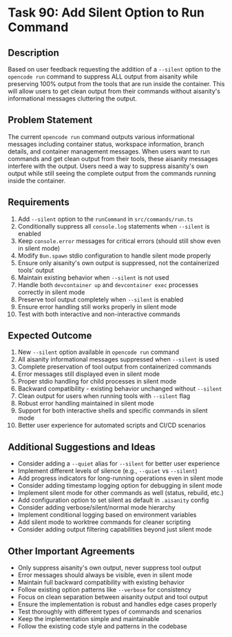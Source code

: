 # Task 90: Add Silent Option to Run Command

## Description
Based on user feedback requesting the addition of a `--silent` option to the `opencode run` command to suppress ALL output from aisanity while preserving 100% output from the tools that are run inside the container. This will allow users to get clean output from their commands without aisanity's informational messages cluttering the output.

## Problem Statement
The current `opencode run` command outputs various informational messages including container status, workspace information, branch details, and container management messages. When users want to run commands and get clean output from their tools, these aisanity messages interfere with the output. Users need a way to suppress aisanity's own output while still seeing the complete output from the commands running inside the container.

## Requirements
1. Add `--silent` option to the `runCommand` in `src/commands/run.ts`
2. Conditionally suppress all `console.log` statements when `--silent` is enabled
3. Keep `console.error` messages for critical errors (should still show even in silent mode)
4. Modify `Bun.spawn` stdio configuration to handle silent mode properly
5. Ensure only aisanity's own output is suppressed, not the containerized tools' output
6. Maintain existing behavior when `--silent` is not used
7. Handle both `devcontainer up` and `devcontainer exec` processes correctly in silent mode
8. Preserve tool output completely when `--silent` is enabled
9. Ensure error handling still works properly in silent mode
10. Test with both interactive and non-interactive commands

## Expected Outcome
1. New `--silent` option available in `opencode run` command
2. All aisanity informational messages suppressed when `--silent` is used
3. Complete preservation of tool output from containerized commands
4. Error messages still displayed even in silent mode
5. Proper stdio handling for child processes in silent mode
6. Backward compatibility - existing behavior unchanged without `--silent`
7. Clean output for users when running tools with `--silent` flag
8. Robust error handling maintained in silent mode
9. Support for both interactive shells and specific commands in silent mode
10. Better user experience for automated scripts and CI/CD scenarios

## Additional Suggestions and Ideas
- Consider adding a `--quiet` alias for `--silent` for better user experience
- Implement different levels of silence (e.g., `--quiet` vs `--silent`)
- Add progress indicators for long-running operations even in silent mode
- Consider adding timestamp logging option for debugging in silent mode
- Implement silent mode for other commands as well (status, rebuild, etc.)
- Add configuration option to set silent as default in `.aisanity` config
- Consider adding verbose/silent/normal mode hierarchy
- Implement conditional logging based on environment variables
- Add silent mode to worktree commands for cleaner scripting
- Consider adding output filtering capabilities beyond just silent mode

## Other Important Agreements
- Only suppress aisanity's own output, never suppress tool output
- Error messages should always be visible, even in silent mode
- Maintain full backward compatibility with existing behavior
- Follow existing option patterns like `--verbose` for consistency
- Focus on clean separation between aisanity output and tool output
- Ensure the implementation is robust and handles edge cases properly
- Test thoroughly with different types of commands and scenarios
- Keep the implementation simple and maintainable
- Follow the existing code style and patterns in the codebase